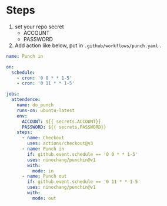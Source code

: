 # Steps
1. set your repo secret
    - ACCOUNT
    - PASSWORD
2. Add action like below, put in `.github/workflows/punch.yaml` .


```yaml
name: Punch in

on:
  schedule:
    - cron: '0 0 * * 1-5'
    - cron: '0 11 * * 1-5'

jobs:
  attendence:
    name: do_punch
    runs-on: ubuntu-latest
    env:
      ACCOUNT: ${{ secrets.ACCOUNT}}
      PASSWORD: ${{ secrets.PASSWORD}}
    steps:
      - name: Checkout
        uses: actions/checkout@v3
      - name: Punch in
        if: github.event.schedule == '0 0 * * 1-5'
        uses: ninochang/punchin@v1
        with:
          mode: in
      - name: Punch out
        if: github.event.schedule == '0 11 * * 1-5'
        uses: ninochang/punchin@v1
        with:
          mode: out

```
